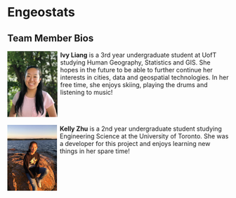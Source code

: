 # Engeostats

## Team Member Bios

<img src="../images/ivy.jpg" style="max-height:150px; margin:0 .5em .25em 0; float: left;" /> **Ivy Liang** is a 3rd year undergraduate student at UofT studying Human Geography, Statistics and GIS. She hopes in the future to be able to further continue her interests in cities, data and geospatial technologies. In her free time, she enjoys skiing, playing the drums and listening to music!<br style="clear:both;" />

<img src="../images/kelly.jpg" style="max-height:150px; margin:0 .5em .25em 0; float: left;" /> **Kelly Zhu** is a 2nd year undergraduate student studying Engineering Science at the University of Toronto. She was a developer for this project and enjoys learning new things in her spare time!<br style="clear:both;" />